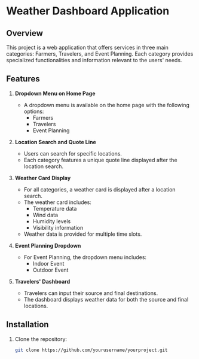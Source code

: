 # Weather Dashboard Application

## Overview

This project is a web application that offers services in three main categories: Farmers, Travelers, and Event Planning. Each category provides specialized functionalities and information relevant to the users' needs.

## Features

1. **Dropdown Menu on Home Page**
   - A dropdown menu is available on the home page with the following options:
     - Farmers
     - Travelers
     - Event Planning

2. **Location Search and Quote Line**
   - Users can search for specific locations.
   - Each category features a unique quote line displayed after the location search.

3. **Weather Card Display**
   - For all categories, a weather card is displayed after a location search.
   - The weather card includes:
     - Temperature data
     - Wind data
     - Humidity levels
     - Visibility information
   - Weather data is provided for multiple time slots.

4. **Event Planning Dropdown**
   - For Event Planning, the dropdown menu includes:
     - Indoor Event
     - Outdoor Event

5. **Travelers' Dashboard**
   - Travelers can input their source and final destinations.
   - The dashboard displays weather data for both the source and final locations.

## Installation

1. Clone the repository:
   ```sh
   git clone https://github.com/yourusername/yourproject.git
